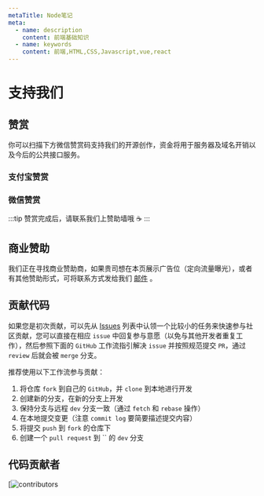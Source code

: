 ```yaml
---
metaTitle: Node笔记
meta:
  - name: description
    content: 前端基础知识
  - name: keywords
    content: 前端,HTML,CSS,Javascript,vue,react
---
```


# 支持我们

## 赞赏

你可以扫描下方微信赞赏码支持我们的开源创作，资金将用于服务器及域名开销以及今后的公共接口服务。

### 支付宝赞赏



### 微信赞赏



:::tip
赞赏完成后，请联系我们上赞助墙哦 :coffee:
:::

## 商业赞助

我们正在寻找商业赞助商，如果贵司想在本页展示广告位（定向流量曝光），或者有其他赞助形式，可将联系方式发给我们 [邮件]() 。

## 贡献代码

如果您是初次贡献，可以先从 [Issues]() 列表中认领一个比较小的任务来快速参与社区贡献，您可以直接在相应 `issue` 中回复参与意愿（以免与其他开发者重复工作），然后参照下面的 `GitHub` 工作流指引解决 `issue` 并按照规范提交 `PR`，通过 `review` 后就会被 `merge` 分支。

推荐使用以下工作流参与贡献：

1. 将仓库 `fork` 到自己的 `GitHub`，并 `clone` 到本地进行开发
2. 创建新的分支，在新的分支上开发
3. 保持分支与远程 `dev` 分支一致（通过 `fetch` 和 `rebase` 操作）
4. 在本地提交变更（注意 `commit log` 要简要描述提交内容）
5. 将提交 `push` 到 `fork` 的仓库下
6. 创建一个 `pull request` 到 `` 的 `dev` 分支

## 代码贡献者

[![contributors]()
